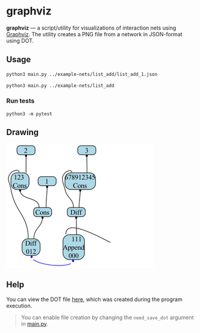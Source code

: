 # graphviz

**graphviz** — a script/utility for visualizations of interaction nets using [Graphviz](https://graphviz.org).
The utility creates a PNG file from a network in JSON-format using DOT.

## Usage

```shell
python3 main.py ../example-nets/list_add/list_add_1.json
```

```shell
python3 main.py ../example-nets/list_add
```

### Run tests

```shell
python3 -m pytest
```

## Drawing

![Adding to the list](./nets-png/list_add_1.png)

## Help

You can view the DOT file [here](./nets-dot/list_add_1.dot), which was created during the program execution.

> You can enable file creation by changing the `need_save_dot` argument in [main.py](./main.py).
